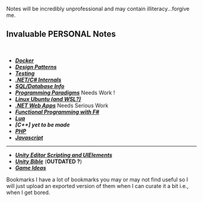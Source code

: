 Notes will be incredibly unprofessional and may contain illiteracy...forgive me. 

### <h2>Invaluable PERSONAL Notes</h2> </br>
* ***[Docker](https://docs.google.com/document/d/1pww1EhKQ0dEbbkIimtmdSoxT1hM6RD9u4eU9KhBHqPA/edit)*** </br>
* ***[Design Patterns](https://docs.google.com/document/d/17FC5bz874fLtrXYvjtcfw7jvBHMUCRJTEJkYynd2Wx0/edit)*** </br>
* ***[Testing](https://docs.google.com/document/d/15hO5mcUIRZ679h6eGn6erEf4mTPImqkg4d5FWgMSqkk/edit)*** </br>
* ***[.NET/C# Internals](https://docs.google.com/document/d/19sv3oEQqnMd09pBfrNMX2uHhpJA0b4u0CYlZ5LKHcsw/edit)*** </br> 
* ***[SQL/Database Info](https://docs.google.com/document/d/13UZkYZFWYmDYlaby3OPLGnADrrFO3CgdFkgUwVu-3T0/edit)*** </br>
* ***[Programming Paradigms](https://docs.google.com/document/d/1YuNaUt0mLIoy3LCtgWCtuNPFX1ly-4fPf4FN1tSssOs/edit)*** Needs Work !  </br>
* ***[Linux Ubuntu (and WSL?)](https://docs.google.com/document/d/1ibSAFPSQEsyoOG55nkdQriAGQUEkDinupo2btCKoO0g/edit)*** </br>
* ***[.NET Web Apps](https://docs.google.com/document/d/1hix55BsGAv0K5Y94fQ1zj9equceQK44KdKv7S9P_u1g/edit)*** Needs Serious Work</br>
* ***[Functional Programming with F#](https://docs.google.com/document/d/1INhcwxaNgMaaiylYwT79bwfpHDXG8AVHGI00rAYEXrA/edit)***</br>
* ***[Lua](https://docs.google.com/document/d/11GkBu5DLPHLrZ21nb2NKQQHDEqvj4XzL-IPRCXKDwR4/edit)*** </br>
* ***[C++] yet to be made***
* ***[PHP](https://docs.google.com/document/d/1a31EaHNrhfWpxHb23ptk3lDy-izj7J3NJw-E_z3ZaL0/edit#heading=h.os341imdcrmk)*** </br>
* ***[Javascript](https://docs.google.com/document/d/1ofnsFS92sZw93KZR42m9YhUmnn8IG6tFPe-CfILIaYM/edit#heading=h.g2jwf0emhbd8)*** </br>
---------------------------------------------------------------------------------------------------
* ***[Unity Editor Scripting and UIElements](https://docs.google.com/document/d/1tyEW01YPHitrOKclCaqLrW_rDwM-aoZoCbRUILQ167M/edit)***
* ***[Unity Bible](https://docs.google.com/document/d/1yEai34VxXZcRe7b_CXMFGTqCRh7Efch_i-rueoJzZPE/edit)*** (**OUTDATED ?**) </br>
* ***[Game Ideas](https://docs.google.com/document/d/1mMjApg_erVMZehg-PEViuNfC1JBrTUu6ZlUObkkjEyY/edit)*** </br>

Bookmarks
I have a lot of bookmarks you may or may not find useful so I will just upload an exported version of them when I can curate it a bit i.e., when I get bored.
